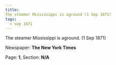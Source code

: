 ```yaml
---
title: 
The steamer Mississippi is aground (1 Sep 1871)
tags:
  - sep 1871
---
```


The steamer Mississippi is aground. (1 Sep 1871)

Newspaper: **The New York Times**

Page: **1**, Section: **N/A**
